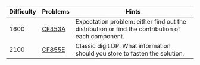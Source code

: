 | Difficulty | Problems | Hints |
| -------- | -------- | -------- |
| 1600 | [CF453A](https://codeforces.com/problemset/problem/453/A) | Expectation problem: either find out the distribution or find the contribution of each component. |
| 2100 | [CF855E](https://codeforces.com/problemset/problem/855/E) | Classic digit DP. What information should you store to fasten the solution. |